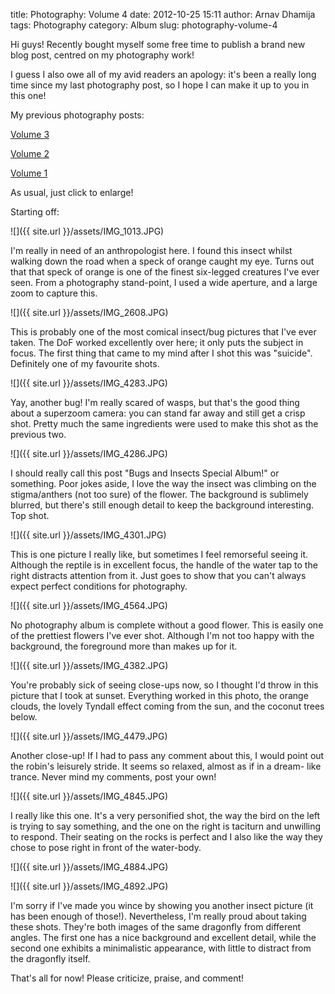 title: Photography: Volume 4
date: 2012-10-25 15:11
author: Arnav Dhamija
tags: Photography
category: Album
slug: photography-volume-4

Hi guys! Recently bought myself some free time to publish a brand new blog
post, centred on my photography work!

I guess I also owe all of my avid readers an apology: it's been a really long
time since my last photography post, so I hope I can make it up to you in this
one!

My previous photography posts:

[Volume 3](/photography-volume-3)

[Volume 2](/photography-volume-2)

[Volume 1](/photography)

As usual, just click to enlarge!

Starting off:

![]({{ site.url }}/assets/IMG_1013.JPG)

I'm really in need of an anthropologist here. I found this insect whilst
walking down the road when a speck of orange caught my eye. Turns out that
that speck of orange is one of the finest six-legged creatures I've ever seen.
From a photography stand-point, I used a wide aperture, and a large zoom to
capture this.

![]({{ site.url }}/assets/IMG_2608.JPG)

This is probably one of the most comical insect/bug pictures that I've ever
taken. The DoF worked excellently over here; it only puts the subject in
focus. The first thing that came to my mind after I shot this was "suicide".
Definitely one of my favourite shots.

![]({{ site.url }}/assets/IMG_4283.JPG)

Yay, another bug! I'm really scared of wasps, but that's the good thing about
a superzoom camera: you can stand far away and still get a crisp shot. Pretty
much the same ingredients were used to make this shot as the previous two.

![]({{ site.url }}/assets/IMG_4286.JPG)

I should really call this post "Bugs and Insects Special Album!" or something.
Poor jokes aside, I love the way the insect was climbing on the stigma/anthers
(not too sure) of the flower. The background is sublimely blurred, but there's
still enough detail to keep the background interesting. Top shot.

![]({{ site.url }}/assets/IMG_4301.JPG)

This is one picture I really like, but sometimes I feel remorseful seeing it.
Although the reptile is in excellent focus, the handle of the water tap to the
right distracts attention from it. Just goes to show that you can't always
expect perfect conditions for photography.

![]({{ site.url }}/assets/IMG_4564.JPG)

No photography album is complete without a good flower. This is easily one of
the prettiest flowers I've ever shot. Although I'm not too happy with the
background, the foreground more than makes up for it.

![]({{ site.url }}/assets/IMG_4382.JPG)

You're probably sick of seeing close-ups now, so I thought I'd throw in this
picture that I took at sunset.  Everything worked in this photo, the orange
clouds, the lovely Tyndall effect coming from the sun, and the coconut trees
below.

![]({{ site.url }}/assets/IMG_4479.JPG)

Another close-up! If I had to pass any comment about this, I would point out
the robin's leisurely stride. It seems so relaxed, almost as if in a dream-
like trance. Never mind my comments, post your own!

![]({{ site.url }}/assets/IMG_4845.JPG)

I really like this one. It's a very personified shot, the way the bird on the
left is trying to say something, and the one on the right is taciturn and
unwilling to respond. Their seating on the rocks is perfect and I also like
the way they chose to pose right in front of the water-body.

![]({{ site.url }}/assets/IMG_4884.JPG)

![]({{ site.url }}/assets/IMG_4892.JPG)

I'm sorry if I've made you wince by showing you another insect picture (it has
been enough of those!). Nevertheless, I'm really proud about taking these
shots. They're both images of the same dragonfly from different angles. The
first one has a nice background and excellent detail, while the second one
exhibits a minimalistic appearance, with little to distract from the dragonfly
itself.

That's all for now! Please criticize, praise, and comment!
